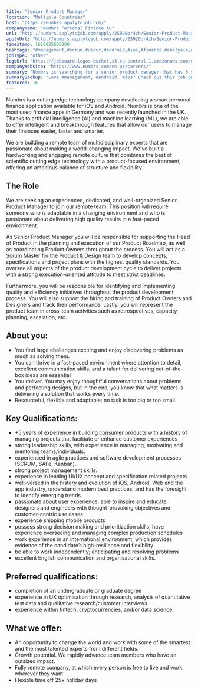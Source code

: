 ```yaml
---
title: "Senior Product Manager"
location: "Multiple Countries"
host: "https://numbrs.applytojob.com/"
companyName: "Numbrs Personal Finance AG"
url: "http://numbrs.applytojob.com/apply/2S920or4zh/Senior-Product-Manager-Remote"
applyUrl: "http://numbrs.applytojob.com/apply/2S920or4zh/Senior-Product-Manager-Remote"
timestamp: 1616025600000
hashtags: "#management,#scrum,#ui/ux,#android,#ios,#finance,#analysis,#office,#English"
jobType: "other"
logoUrl: "https://jobboard-logos-bucket.s3.eu-central-1.amazonaws.com/numbrs-personal-finance-ag"
companyWebsite: "https://www.numbrs.com/en-uk/careers/"
summary: "Numbrs is searching for a senior product manager that has 5 years of experience in building consumer products with a history of managing projects that facilitate or enhance customer experiences."
summaryBackup: "Love #management, #android, #ios? Check out this job post!"
featured: 16
---
```


Numbrs is a cutting edge technology company developing a smart personal finance application available for iOS and Android. Numbrs is one of the most used finance apps in Germany and was recently launched in the UK. Thanks to artificial intelligence (AI) and machine learning (ML), we are able to offer intelligent and breakthrough features that allow our users to manage their finances easier, faster and smarter.

We are building a remote team of multidisciplinary experts that are passionate about making a world-changing impact. We've built a hardworking and engaging remote culture that combines the best of scientific cutting edge technology with a product-focused environment, offering an ambitious balance of structure and flexibility.

## The Role

We are seeking an experienced, dedicated, and well-organized Senior Product Manager to join our remote team. This position will require someone who is adaptable in a changing environment and who is passionate about delivering high quality results in a fast-paced environment.

As Senior Product Manager you will be responsible for supporting the Head of Product in the planning and execution of our Product Roadmap, as well as coordinating Product Owners throughout the process. You will act as a Scrum Master for the Product & Design team to develop concepts, specifications and project plans with the highest quality standards. You oversee all aspects of the product development cycle to deliver projects with a strong execution-oriented attitude to meet strict deadlines.

Furthermore, you will be responsible for identifying and implementing quality and efficiency initiatives throughout the product development process. You will also support the hiring and training of Product Owners and Designers and track their performance. Lastly, you will represent the product team in cross-team activities such as retrospectives, capacity planning, escalation, etc. 

## About you:

*   You find large challenges exciting and enjoy discovering problems as much as solving them.
*   You can thrive in a fast-paced environment where attention to detail, excellent communication skills, and a talent for delivering out-of-the-box ideas are essential
*   You deliver. You may enjoy thoughtful conversations about problems and perfecting designs, but in the end, you know that what matters is delivering a solution that works every time.
*   Resourceful, flexible and adaptable; no task is too big or too small.

## Key Qualifications:

*   +5 years of experience in building consumer products with a history of managing projects that facilitate or enhance customer experiences
*   strong leadership skills, with experience in managing, motivating and mentoring teams/individuals.
*   experienced in agile practices and software development processes (SCRUM, SAFe, Kanban).
*   strong project management skills.
*   experience in leading UI/UX concept and specification related projects
*   well-versed in the history and evolution of iOS, Android, Web and the app industry, understand modern best practices, and has the foresight to identify emerging trends
*   passionate about user experience; able to inspire and educate designers and engineers with thought-provoking objectives and customer-centric use cases
*   experience shipping mobile products
*   possess strong decision making and prioritization skills; have experience overseeing and managing complex production schedules
*   work experience in an international environment, which provides evidence of the candidate’s high-resilience and flexibility
*   be able to work independently; anticipating and resolving problems
*   excellent English communication and organisational skills. 

## Preferred qualifications:

*   completion of an undergraduate or graduate degree
*   experience in UX optimisation through research, analysis of quantitative test data and qualitative research/customer interviews
*   experience within fintech, cryptocurrencies, and/or data science

## What we offer:

*   An opportunity to change the world and work with some of the smartest and the most talented experts from different fields. 
*   Growth potential. We rapidly advance team members who have an outsized impact. 
*   Fully remote company, at which every person is free to live and work wherever they want
*   Flexible time off 25+ holiday days
